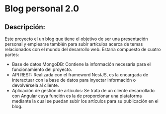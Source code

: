 # Blog personal 2.0

## Descripción:

Este proyecto el un blog que tiene el objetivo de ser una presentación personal y emplearse también para subir artículos acerca de temas relacionados con el mundo del desarrollo web.
Estaría compuesto de cuatro partes:
  - Base de datos MongoDB: Contiene la información necesaria para el funcionamiento del proyecto.
  - API REST: Realizada con el frameword NestJS, es la encargada de interactuar con la base de datos para inyectar información o devolvérsela al cliente.
  - Aplicación de gestión de artículos: Se trata de un cliente desarrollado con Angular cuya función es la de proporcionar una plataforma mediante la cual se puedan subir los artículos para su publicación en el blog.
